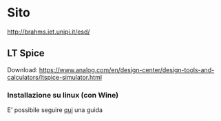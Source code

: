 # Sito
http://brahms.iet.unipi.it/esd/

## LT Spice
Download: https://www.analog.com/en/design-center/design-tools-and-calculators/ltspice-simulator.html

### Installazione su linux (con Wine)
E' possibile seguire [qui](https://www.pcsuggest.com/install-ltspice-linux/) una guida